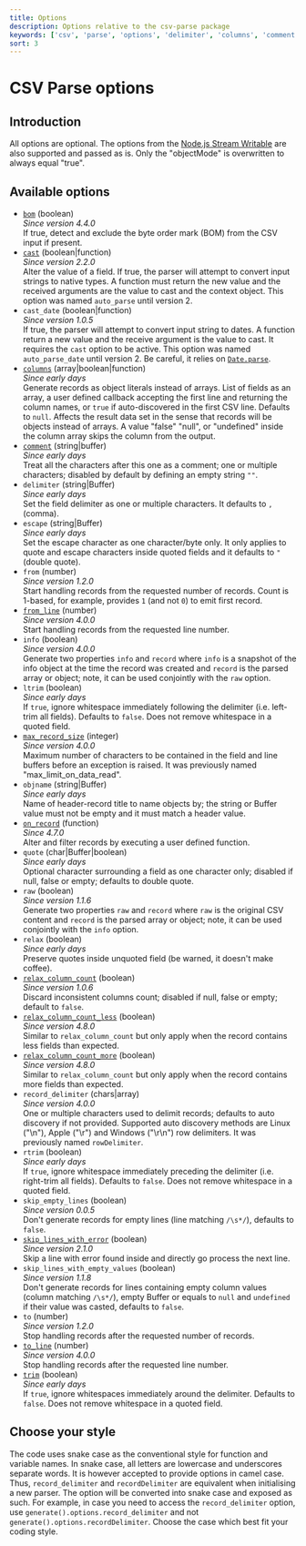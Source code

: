 ```yaml
---
title: Options
description: Options relative to the csv-parse package
keywords: ['csv', 'parse', 'options', 'delimiter', 'columns', 'comment', 'escape']
sort: 3
---
```


# CSV Parse options

## Introduction

All options are optional. The options from the [Node.js Stream Writable](https://nodejs.org/api/stream.html#stream_constructor_new_stream_writable_options) are also supported and passed as is. Only the "objectMode" is overwritten to always equal "true".

## Available options

* [`bom`](/parse/options/bom/) (boolean)   
  _Since version 4.4.0_   
  If true, detect and exclude the byte order mark (BOM) from the CSV input if present.
* [`cast`](/parse/options/cast/) (boolean|function)   
  _Since version 2.2.0_   
  Alter the value of a field. If true, the parser will attempt to convert input strings to native types. A function must return the new value and the received arguments are the value to cast and the context object. This option was named `auto_parse` until version 2.
* `cast_date` (boolean|function)   
  _Since version 1.0.5_   
  If true, the parser will attempt to convert input string to dates. A function return a new value and the receive argument is the value to cast. It requires the `cast` option to be active. This option was named `auto_parse_date` until version 2. Be careful, it relies on [`Date.parse`](https://developer.mozilla.org/en-US/docs/Web/JavaScript/Reference/Global_Objects/Date/parse).
* [`columns`](/parse/options/columns/) (array|boolean|function)   
  _Since early days_   
  Generate records as object literals instead of arrays. List of fields as an array, a user defined callback accepting the first line and returning the column names, or `true` if auto-discovered in the first CSV line. Defaults to `null`. Affects the result data set in the sense that records will be objects instead of arrays. A value "false" "null", or "undefined" inside the column array skips the column from the output.
* [`comment`](/parse/options/comment/) (string|buffer)   
  _Since early days_   
  Treat all the characters after this one as a comment; one or multiple characters; disabled by default by defining an empty string `""`.
* `delimiter` (string|Buffer)   
  _Since early days_   
  Set the field delimiter as one or multiple characters. It defaults to `,` (comma).
* `escape` (string|Buffer)   
  _Since early days_   
  Set the escape character as one character/byte only. It only applies to quote and escape characters inside quoted fields and it defaults to `"` (double quote).
* `from` (number)   
  _Since version 1.2.0_   
  Start handling records from the requested number of records. Count is 1-based, for example, provides `1` (and not `0`) to emit first record.
* [`from_line`](/parse/options/from_line/) (number)   
  _Since version 4.0.0_   
  Start handling records from the requested line number.
* `info` (boolean)   
  _Since version 4.0.0_   
  Generate two properties `info` and `record` where `info` is a snapshot of the info object at the time the record was created and `record` is the parsed array or object; note, it can be used conjointly with the `raw` option.
* `ltrim` (boolean)   
  _Since early days_   
  If `true`, ignore whitespace immediately following the delimiter (i.e. left-trim all fields). Defaults to `false`. Does not remove whitespace in a quoted field.
* [`max_record_size`](/parse/options/max_record_size/) (integer)   
  _Since version 4.0.0_   
  Maximum number of characters to be contained in the field and line buffers before an exception is raised. It was previously named "max_limit_on_data_read".
* `objname` (string|Buffer)   
  _Since early days_   
  Name of header-record title to name objects by; the string or Buffer value must not be empty and it must match a header value.
* [`on_record`](/parse/options/on_record/) (function)   
  _Since 4.7.0_   
  Alter and filter records by executing a user defined function.
* `quote` (char|Buffer|boolean)   
  _Since early days_   
  Optional character surrounding a field as one character only; disabled if null, false or empty; defaults to double quote.
* `raw` (boolean)   
  _Since version 1.1.6_   
  Generate two properties `raw` and `record` where `raw` is the original CSV content and `record` is the parsed array or object; note, it can be used conjointly with the `info` option.
* `relax` (boolean)   
  _Since early days_   
  Preserve quotes inside unquoted field (be warned, it doesn't make coffee).
* [`relax_column_count`](/parse/options/relax_column_count/) (boolean)   
  _Since version 1.0.6_   
  Discard inconsistent columns count; disabled if null, false or empty; default to `false`.
* [`relax_column_count_less`](/parse/options/relax_column_count/) (boolean)   
  _Since version 4.8.0_   
  Similar to `relax_column_count` but only apply when the record contains less fields than expected.
* [`relax_column_count_more`](/parse/options/relax_column_count/) (boolean)   
  _Since version 4.8.0_   
  Similar to `relax_column_count` but only apply when the record contains more fields than expected.
* `record_delimiter` (chars|array)   
  _Since version 4.0.0_   
  One or multiple characters used to delimit records; defaults to auto discovery if not provided. Supported auto discovery methods are Linux ("\n"), Apple ("\r") and Windows ("\r\n") row delimiters. It was previously named `rowDelimiter`.
* `rtrim` (boolean)   
  _Since early days_   
  If `true`, ignore whitespace immediately preceding the delimiter (i.e. right-trim all fields). Defaults to `false`.  Does not remove whitespace in a quoted field.
* `skip_empty_lines` (boolean)   
  _Since version 0.0.5_   
  Don't generate records for empty lines (line matching `/\s*/`), defaults to `false`.
* [`skip_lines_with_error`](/parse/options/skip_lines_with_error/) (boolean)   
  _Since version 2.1.0_   
  Skip a line with error found inside and directly go process the next line.
* `skip_lines_with_empty_values` (boolean)   
  _Since version 1.1.8_   
  Don't generate records for lines containing empty column values (column matching `/\s*/`), empty Buffer or equals to `null` and `undefined` if their value was casted, defaults to `false`.
* `to` (number)   
  _Since version 1.2.0_   
  Stop handling records after the requested number of records.
* [`to_line`](/parse/options/to_line/) (number)   
  _Since version 4.0.0_   
  Stop handling records after the requested line number.
* [`trim`](/parse/options/trim/) (boolean)   
  _Since early days_   
  If `true`, ignore whitespaces immediately around the delimiter. Defaults to `false`. Does not remove whitespace in a quoted field.

## Choose your style

The code uses snake case as the conventional style for function and variable names. In snake case, all letters are lowercase and underscores separate words. It is however accepted to provide options in camel case. Thus, `record_delimiter` and `recordDelimiter` are equivalent when initialising a new parser. The option will be converted into snake case and exposed as such. For example, in case you need to access the `record_delimiter` option, use `generate().options.record_delimiter` and not `generate().options.recordDelimiter`. Choose the case which best fit your coding style.
